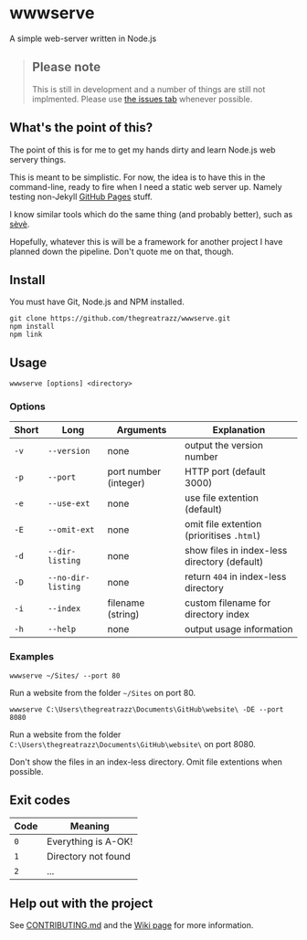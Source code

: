# wwwserve
A simple web-server written in Node.js

> ## Please note
>
> This is still in development and a number of things are still not implmented.
> Please use [the issues tab](https://github.com/thegreatrazz/wwwserve/issues) whenever possible.

## What's the point of this?
The point of this is for me to get my hands dirty and learn Node.js web servery things.

This is meant to be simplistic. For now, the idea is to have this in the command-line, ready to
fire when I need a static web server up. Namely testing non-Jekyll [GitHub Pages](https://pages.github.com/) stuff.

I know similar tools which do the same thing (and probably better), such as [sèvè](https://github.com/leny/seve).

Hopefully, whatever this is will be a framework for another project I have planned down the pipeline. Don't quote me on that, though.

## Install
You must have Git, Node.js and NPM installed.
```
git clone https://github.com/thegreatrazz/wwwserve.git
npm install
npm link
```

## Usage
```
wwwserve [options] <directory>
```
### Options
| Short | Long               | Arguments             | Explanation                                  |
|-------|--------------------|-----------------------|----------------------------------------------|
| `-v`  | `--version`        | none                  | output the version number                    |
| `-p`  | `--port`           | port number (integer) | HTTP port (default 3000)                     |
| `-e`  | `--use-ext`        | none                  | use file extention (default)                 |
| `-E`  | `--omit-ext`       | none                  | omit file extention (prioritises `.html`)    |
| `-d`  | `--dir-listing`    | none                  | show files in index-less directory (default) |
| `-D`  | `--no-dir-listing` | none                  | return `404` in index-less directory         |
| `-i`  | `--index`          | filename (string)     | custom filename for directory index          |
| `-h`  | `--help`           | none                  | output usage information                     |

### Examples
```
wwwserve ~/Sites/ --port 80
```
Run a website from the folder `~/Sites` on port 80.

```
wwwserve C:\Users\thegreatrazz\Documents\GitHub\website\ -DE --port 8080
```
Run a website from the folder `C:\Users\thegreatrazz\Documents\GitHub\website\` on port 8080.

Don't show the files in an index-less directory. Omit file extentions when possible.

## Exit codes
| Code | Meaning             |
|------|---------------------|
| `0`  | Everything is A-OK! |
| `1`  | Directory not found |
| `2`  | ...                 |

## Help out with the project
See [CONTRIBUTING.md](CONTRIBUTING.md) and the [Wiki page](https://github.com/thegreatrazz/wwwserve/wiki/Contributions) for more information.